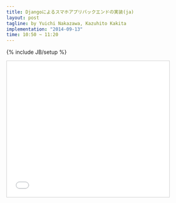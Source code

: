 ```yaml
---
title: Djangoによるスマホアプリバックエンドの実装(ja)
layout: post
tagline: by Yuichi Nakazawa, Kazuhito Kakita
implementation: "2014-09-13"
time: 10:50 ~ 11:20
---
```


{% include JB/setup %}

<iframe src="//www.slideshare.net/slideshow/embed_code/39058203" width="427" height="356" frameborder="0" marginwidth="0" marginheight="0" scrolling="no" style="border:1px solid #CCC; border-width:1px; margin-bottom:5px; max-width: 100%;" allowfullscreen> </iframe>




